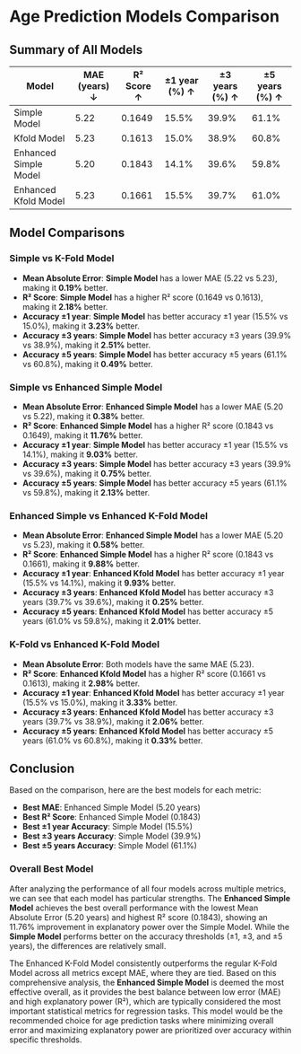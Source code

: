 # Age Prediction Models Comparison

## Summary of All Models

| Model | MAE (years) ↓ | R² Score ↑ | ±1 year (%) ↑ | ±3 years (%) ↑ | ±5 years (%) ↑ |
| ----- | ------------ | ---------- | ------------- | -------------- | -------------- |
| Simple Model | 5.22 | 0.1649 | 15.5% | 39.9% | 61.1% |
| Kfold Model | 5.23 | 0.1613 | 15.0% | 38.9% | 60.8% |
| Enhanced Simple Model | 5.20 | 0.1843 | 14.1% | 39.6% | 59.8% |
| Enhanced Kfold Model | 5.23 | 0.1661 | 15.5% | 39.7% | 61.0% |

## Model Comparisons

### Simple vs K-Fold Model

- **Mean Absolute Error**: **Simple Model** has a lower MAE (5.22 vs 5.23), making it **0.19%** better.
- **R² Score**: **Simple Model** has a higher R² score (0.1649 vs 0.1613), making it **2.18%** better.
- **Accuracy ±1 year**: **Simple Model** has better accuracy ±1 year (15.5% vs 15.0%), making it **3.23%** better.
- **Accuracy ±3 years**: **Simple Model** has better accuracy ±3 years (39.9% vs 38.9%), making it **2.51%** better.
- **Accuracy ±5 years**: **Simple Model** has better accuracy ±5 years (61.1% vs 60.8%), making it **0.49%** better.

### Simple vs Enhanced Simple Model

- **Mean Absolute Error**: **Enhanced Simple Model** has a lower MAE (5.20 vs 5.22), making it **0.38%** better.
- **R² Score**: **Enhanced Simple Model** has a higher R² score (0.1843 vs 0.1649), making it **11.76%** better.
- **Accuracy ±1 year**: **Simple Model** has better accuracy ±1 year (15.5% vs 14.1%), making it **9.03%** better.
- **Accuracy ±3 years**: **Simple Model** has better accuracy ±3 years (39.9% vs 39.6%), making it **0.75%** better.
- **Accuracy ±5 years**: **Simple Model** has better accuracy ±5 years (61.1% vs 59.8%), making it **2.13%** better.

### Enhanced Simple vs Enhanced K-Fold Model

- **Mean Absolute Error**: **Enhanced Simple Model** has a lower MAE (5.20 vs 5.23), making it **0.58%** better.
- **R² Score**: **Enhanced Simple Model** has a higher R² score (0.1843 vs 0.1661), making it **9.88%** better.
- **Accuracy ±1 year**: **Enhanced Kfold Model** has better accuracy ±1 year (15.5% vs 14.1%), making it **9.93%** better.
- **Accuracy ±3 years**: **Enhanced Kfold Model** has better accuracy ±3 years (39.7% vs 39.6%), making it **0.25%** better.
- **Accuracy ±5 years**: **Enhanced Kfold Model** has better accuracy ±5 years (61.0% vs 59.8%), making it **2.01%** better.

### K-Fold vs Enhanced K-Fold Model

- **Mean Absolute Error**: Both models have the same MAE (5.23).
- **R² Score**: **Enhanced Kfold Model** has a higher R² score (0.1661 vs 0.1613), making it **2.98%** better.
- **Accuracy ±1 year**: **Enhanced Kfold Model** has better accuracy ±1 year (15.5% vs 15.0%), making it **3.33%** better.
- **Accuracy ±3 years**: **Enhanced Kfold Model** has better accuracy ±3 years (39.7% vs 38.9%), making it **2.06%** better.
- **Accuracy ±5 years**: **Enhanced Kfold Model** has better accuracy ±5 years (61.0% vs 60.8%), making it **0.33%** better.

## Conclusion

Based on the comparison, here are the best models for each metric:

- **Best MAE**: Enhanced Simple Model (5.20 years)
- **Best R² Score**: Enhanced Simple Model (0.1843)
- **Best ±1 year Accuracy**: Simple Model (15.5%)
- **Best ±3 years Accuracy**: Simple Model (39.9%)
- **Best ±5 years Accuracy**: Simple Model (61.1%)

### Overall Best Model

After analyzing the performance of all four models across multiple metrics, we can see that each model has particular strengths. The **Enhanced Simple Model** achieves the best overall performance with the lowest Mean Absolute Error (5.20 years) and highest R² score (0.1843), showing an 11.76% improvement in explanatory power over the Simple Model. While the **Simple Model** performs better on the accuracy thresholds (±1, ±3, and ±5 years), the differences are relatively small.

The Enhanced K-Fold Model consistently outperforms the regular K-Fold Model across all metrics except MAE, where they are tied. Based on this comprehensive analysis, the **Enhanced Simple Model** is deemed the most effective overall, as it provides the best balance between low error (MAE) and high explanatory power (R²), which are typically considered the most important statistical metrics for regression tasks. This model would be the recommended choice for age prediction tasks where minimizing overall error and maximizing explanatory power are prioritized over accuracy within specific thresholds.
